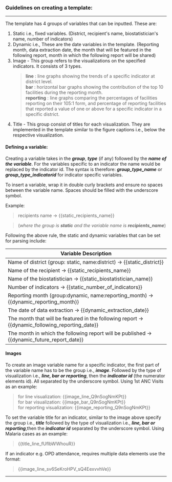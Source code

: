 ### Guidelines on creating a template:

---

The template has 4 groups of variables that can be inputted. These are:

1. Static i.e., fixed variables. (District, recipient's name, biostatistician's name, number of indicators)
2. Dynamic i.e., These are the date variables in the template. (Reporting month, data extraction date, the month that will be featured in the following report, month in which the following report will be shared)
3. Image - This group refers to the visualizations on the specified indicators. It consists of 3 types.
   > **line**
   > : line graphs showing the trends of a specific indicator at district level.  
   > **bar**
   > : horizontal bar graphs showing the contribution of the top 10 facilities during the reporting month.  
   > **reporting**
   > : line graphs comparing the percentages of facilities reporting on their 105:1 form, and percentage of reporting facilities that reported a value of one or above for a specific indicator in a specific district.
4. Title - This group consist of titles for each visualization. They are implemented in the template similar to the figure captions i.e., below the respective visualization.

#### Defining a variable:

Creating a variable takes in the **_group_**, **_type_** (if any) followed by the **_name of the variable_**. For the variables specific to an indicator the name would be replaced by the indicator id. The syntax is therefore: **_group_type_name_** or **_group_type_indicatorid_** for indicator specific variables.

To insert a variable, wrap it in double curly brackets and ensure no spaces between the variable name. Spaces should be filled with the underscore symbol.


Example:

> recipients name &rarr; {{static_recipients_name}}

> (_where the group is ***static*** and the variable name is ***recipients_name***_)

Following the above rule, the static and dynamic variables that can be set for parsing include:

| Variable Description                                                                                |
| --------------------------------------------------------------------------------------------------- |
| Name of district (group: static, name:district) &rarr; {{static_district}}                          |
| Name of the recipient  &rarr; {{static_recipients_name}}                                            |
| Name of the biostatistician &rarr; {{static_biostatistician_name}}                                  |
| Number of indicators &rarr; {{static_number_of_indicators}}                                         |
| Reporting month (group:dynamic, name:reporting_month) &rarr; {{dynamic_reporting_month}}            |
| The date of data extraction &rarr; {{dynamic_extraction_date}}                                      |
| The month that will be featured in the following report &rarr; {{dynamic_following_reporting_date}} |
| The month in which the following report will be published &rarr; {{dynamic_future_report_date}}     |

#### Images

To create an image variable name for a specific indicator, the first part of the variable name has to be the group i.e., ***image***. Followed by the type of visualization i.e., ***line, bar or reporting***, then the ***indicator id*** (the numerator elements id). All separated by the underscore symbol.
Using 1st ANC Visits as an example:

> for line visualization: {{image_line_Q9nSogNmKPt}}  
> for bar visualization: {{image_bar_Q9nSogNmKPt}}  
> for reporting visualization: {{image_reporting_Q9nSogNmKPt}}

To set the variable title for an indicator, similar to the image above specify the group i.e., ***title*** followed by the type of visualization i.e., ***line, bar or reporting***,then the ***indicator id*** separated by the underscore symbol. Using Malaria cases as an example:

> {{title_line_fUflbWWhouR}}

If an indicator e.g. OPD attendance, requires multiple data elements use the format:

> {{image_line_sv6SeKroHPV_sQ4EexvvhVe}}

---
